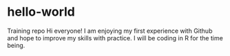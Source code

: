 # hello-world
Training repo
Hi everyone!
I am enjoying my first experience with Github and hope to improve my skills with practice. I will be coding in R for the time being.
